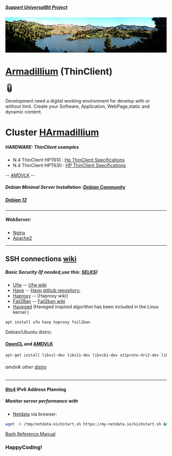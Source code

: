 ##### [Support UniversalBit Project](https://github.com/universalbit-dev/universalbit-dev/tree/main/support)
<img src="https://github.com/universalbit-dev/HArmadillium/blob/main/docs/assets/images/ecosystem_gran_canaria_edited.png" width="auto" />

# [Armadillium](https://en.wikipedia.org/wiki/Thin_client) (ThinClient)
<img src="https://github.com/universalbit-dev/HArmadillium/blob/main/docs/assets/images/armadillidium.png" width="5%" />

Development need a digital working environment for develop with or without limit.
Create your Software, Application, WebPage,static and dynamic content.

# Cluster [HArmadillium](https://github.com/universalbit-dev/armadillium/blob/main/HArmadillium.md)

##### HARDWARE: ThinClient examples
* N.4 ThinClient HPT610 : [Hp ThinClient Specifications](https://support.hp.com/us-en/document/c03235347)
* N.4 ThinClient HPT630 : [HP ThinClient Specifications](https://support.hp.com/us-en/document/c05240287) 

-- [AMDVLK](https://github.com/universalbit-dev/AMDVLK) --



##### Debian Minimal Server Installation :[Debian Community](https://www.debian.org/)
##### [Debian 12](https://www.howtoforge.com/tutorial/debian-minimal-server/)
---

##### WebServer:
* [Nginx](https://docs.nginx.com/nginx/admin-guide/installing-nginx/installing-nginx-open-source/)
* [Apache2](https://www.digitalocean.com/community/tutorials/how-to-create-a-self-signed-ssl-certificate-for-apache-in-debian-10)

---
SSH connections [wiki](https://wiki.debian.org/SSH)
---

##### Basic Security (If needed,use this: [SELKS](https://github.com/StamusNetworks/SELKS))
* [Ufw](https://manpages.ubuntu.com/manpages/bionic/en/man8/ufw.8.html) -- [Ufw wiki](https://wiki.debian.org/Uncomplicated%20Firewall%20%28ufw%29)
* [Havp](https://www.havp.org/) -- [Havp github repository:](https://github.com/HaveSec/HAVP)
* [Haproxy](https://www.haproxy.org/) -- [Haproxy wiki]
* [Fail2Ban](https://github.com/fail2ban/fail2ban) -- [Fail2ban wiki](https://en.wikipedia.org/wiki/Fail2ban)
* [Haveged](https://wiki.archlinux.org/title/Haveged#) (Haveged inspired algorithm has been included in the Linux kernel )

```bash
apt install ufw havp haproxy fail2ban
```
Debian/Ubuntu distro:
#### [OpenCL](https://github.com/KhronosGroup/OpenCL-SDK) and [AMDVLK](https://github.com/universalbit-dev/AMDVLK)
```bash
apt-get install libssl-dev libx11-dev libxcb1-dev x11proto-dri2-dev libxcb-dri3-dev libxcb-dri2-0-dev libxcb-present-dev libxshmfence-dev libxrandr-dev libwayland-dev ocl-icd-opencl-dev 
```
###### amdvlk other [distro](https://github.com/GPUOpen-Drivers/AMDVLK?tab=readme-ov-file#install-dev-and-tools-packages)

---

#### [6to4](https://github.com/universalbit-dev/HArmadillium/blob/main/6to4.md) IPv6 Address Planning

##### Monitor server performance with 
* [Netdata](https://www.netdata.cloud/) via browser:
```bash
wget -O /tmp/netdata-kickstart.sh https://my-netdata.io/kickstart.sh && sh /tmp/netdata-kickstart.sh
```

[Bash Reference Manual](https://www.gnu.org/software/bash/manual/html_node/index.html)

### HappyCoding!
